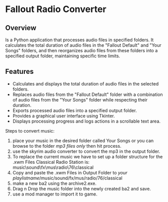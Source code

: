 # Fallout Radio Converter

## Overview

Is a Python application that processes audio files in specified folders. It calculates the total duration of audio files in the "Fallout Default" and "Your Songs" folders, and then reorganizes audio files from these folders into a specified output folder, maintaining specific time limits.

## Features

- Calculates and displays the total duration of audio files in the selected folders.
- Replaces audio files from the "Fallout Default" folder with a combination of audio files from the "Your Songs" folder while respecting their duration.
- Exports processed audio files into a specified output folder.
- Provides a graphical user interface using Tkinter.
- Displays processing progress and logs actions in a scrollable text area.



Steps to convert music:
1. place your music in the desired folder called Your Songs or you can browse to the folder *mp3 files only* then hit process.
2. use the skyrim audio converter to convert the mp3 in the output folder.
3. To replace the current music we have to set up a folder structure for the .xwm Files Classical Radio Station is: music\sound\fx\mus\radio\76\classical
4. Copy and paste the .xwm Files in Output Folder to *your playlistname*/music/sound/fx/mus/radio/76/classical
5. make a new ba2 using the archive2.exe.
6. Drag n Drop the music folder into the newly created ba2 and save.
7. use a mod manager to import it to game.
